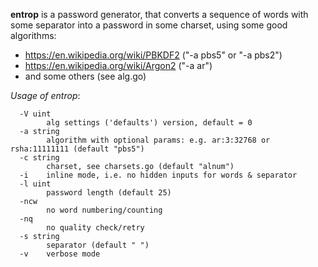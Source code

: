 **entrop** is a password generator, that converts a sequence of words with some separator into
a password in some charset, using some good algorithms:
- https://en.wikipedia.org/wiki/PBKDF2 ("-a pbs5" or "-a pbs2")
- https://en.wikipedia.org/wiki/Argon2 ("-a ar")
- and some others (see alg.go)

_Usage of entrop_:
```
  -V uint
        alg settings ('defaults') version, default = 0
  -a string
        algorithm with optional params: e.g. ar:3:32768 or rsha:11111111 (default "pbs5")
  -c string
        charset, see charsets.go (default "alnum")
  -i    inline mode, i.e. no hidden inputs for words & separator
  -l uint
        password length (default 25)
  -ncw
        no word numbering/counting
  -nq
        no quality check/retry
  -s string
        separator (default " ")
  -v    verbose mode
```

